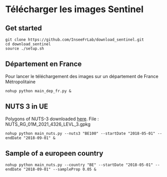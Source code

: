 # Télécharger les images Sentinel

## Get started

```
git clone https://github.com/InseeFrLab/download_sentinel.git
cd download_sentinel
source ./setup.sh
```

## Département en France

Pour lancer le téléchargement des images sur un département de France Métropolitaine

```
nohup python main_dep_fr.py &
```

## NUTS 3 in UE

Polygons of NUTS-3 downloaded [here](https://gisco-services.ec.europa.eu/distribution/v2/nuts/nuts-2021-files.html). File : NUTS_RG_01M_2021_4326_LEVL_3.gpkg

```
nohup python main_nuts.py --nuts3 "BE100" --startDate "2018-05-01" --endDate "2018-09-01" &
```

## Sample of a europeen country

```
nohup python main_nuts.py --country "BE" --startDate "2018-05-01" --endDate "2018-09-01" --sampleProp 0.05 &
```
